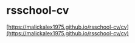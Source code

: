 # rsschool-cv  

[https://malickalex1975.github.io/rsschool-cv/cv](https://malickalex1975.github.io/rsschool-cv/cv)